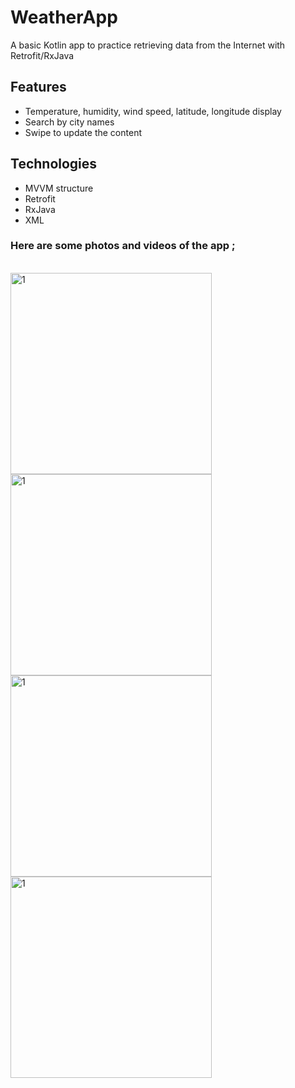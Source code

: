 # WeatherApp
A basic Kotlin app to practice retrieving data from the Internet with Retrofit/RxJava
<br>

## Features
- Temperature, humidity, wind speed, latitude, longitude display <br>
- Search by city names <br>
- Swipe to update the content <br>

## Technologies
- MVVM structure <br>
- Retrofit <br>
- RxJava <br>
- XML <br>

### Here are some photos and videos of the app ;
<br>

<img width="322" alt="1" src="https://github.com/mertgoksu/WeatherApp/assets/119433132/1ad16e6e-5514-44e0-a3ff-271db5f4f758">
<img width="322" alt="1" src="https://github.com/mertgoksu/WeatherApp/assets/119433132/46037c51-5d7c-44b8-82ac-656ef474b7ba">

<img width="322" alt="1" src="https://github.com/mertgoksu/WeatherApp/assets/119433132/854ebec0-acf6-42ec-9b76-480a03b8ca9f">
<img width="322" alt="1" src="https://github.com/mertgoksu/WeatherApp/assets/119433132/f3933cb5-d9a2-422d-b60c-d8afd41b486d">

